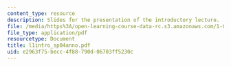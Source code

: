 ```yaml
---
content_type: resource
description: Slides for the presentation of the introductory lecture.
file: /media/https%3A/open-learning-course-data-rc.s3.amazonaws.com/1-040-project-management-spring-2004/e2963f75becc4f88790d06703ff5230c_l1intro_sp04anno.pdf
file_type: application/pdf
resourcetype: Document
title: l1intro_sp04anno.pdf
uid: e2963f75-becc-4f88-790d-06703ff5230c
---
```

